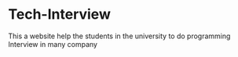 # Tech-Interview
This a website help the students in the university to do programming Interview in many company
